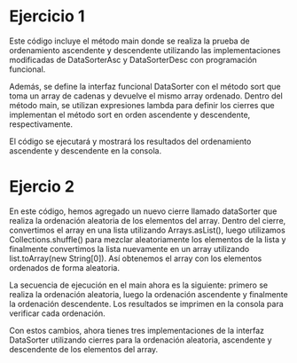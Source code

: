 # Ejercicio 1

Este código incluye el método main donde se realiza la prueba de ordenamiento ascendente y descendente utilizando las implementaciones modificadas de DataSorterAsc y DataSorterDesc con programación funcional.

Además, se define la interfaz funcional DataSorter con el método sort que toma un array de cadenas y devuelve el mismo array ordenado. Dentro del método main, se utilizan expresiones lambda para definir los cierres que implementan el método sort en orden ascendente y descendente, respectivamente.

El código se ejecutará y mostrará los resultados del ordenamiento ascendente y descendente en la consola.


# Ejercio 2

En este código, hemos agregado un nuevo cierre llamado dataSorter que realiza la ordenación aleatoria de los elementos del array. Dentro del cierre, convertimos el array en una lista utilizando Arrays.asList(), luego utilizamos Collections.shuffle() para mezclar aleatoriamente los elementos de la lista y finalmente convertimos la lista nuevamente en un array utilizando list.toArray(new String[0]). Así obtenemos el array con los elementos ordenados de forma aleatoria.

La secuencia de ejecución en el main ahora es la siguiente: primero se realiza la ordenación aleatoria, luego la ordenación ascendente y finalmente la ordenación descendente. Los resultados se imprimen en la consola para verificar cada ordenación.

Con estos cambios, ahora tienes tres implementaciones de la interfaz DataSorter utilizando cierres para la ordenación aleatoria, ascendente y descendente de los elementos del array.